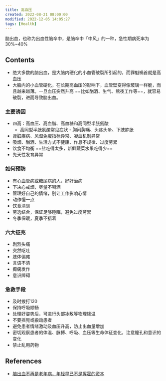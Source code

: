 ```yaml
---
title: 高血压
created: 2022-08-21 08:00:00
modified: 2022-12-05 14:05:27
tags: [Health]
---
```


脑出血，也称为出血性脑卒中，是脑卒中「中风」的一种，急性期病死率为30%~40%

## Contents

- 绝大多数的脑出血，是大脑内硬化的小血管破裂所引起的，而罪魁祸首就是高血压
- 大脑内的小血管硬化，在长期高血压的影响下，血管壁变得像玻璃一样脆，而且越来越薄。一旦血压突然升高 ==比如酗酒、生气、熬夜工作等==，就容易破裂，进而导致脑出血。

### 主要诱因

- 四高：高血压、高血脂、高血糖和高同型半胱氨酸
    - 高同型半胱氨酸常见症状 - 胸闷胸痛、头疼头晕、下肢肿胀
- 肾脏疾病、风湿免疫指标异常、凝血机制异常
- 吸烟、酗酒、生活方式不健康、作息不规律、过度劳累
- 饮食不均衡 ==盐吃得太多，新鲜蔬菜水果吃得少==
- 先天性发育异常

### 如何预防

- 有心血管病或糖尿病的人，好好治病
- 下决心戒烟，尽量不喝酒
- 管理好自己的情绪，别让工作影响心情
- 动作慢一点
- 饮食清淡
- 劳逸结合，保证足够睡眠，避免过度劳累
- 冬季保暖，夏季不捂着

### 六大征兆

- 剧烈头痛
- 突然呕吐
- 肢体偏瘫
- 言语不清
- 癫痫发作
- 意识障碍

### 急救手段

- 及时拨打120
- 保持呼吸顺畅
- 处理好姿势后，可进行头部冰敷等物理降温
- 不要摇晃或搬动患者
- 避免患者情绪激动及血压升高，防止出血量增加
- 密切观察患者的体温、脉搏、呼吸、血压等生命体征变化，注意瞳孔和意识的变化
- 禁止乱用药物

## References

- [脑出血不再是老年病，年轻早已不是挥霍的资本](https://mp.weixin.qq.com/s/mcM3itVknCf53r7SHGV1Vw)
